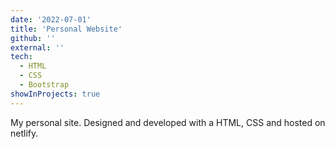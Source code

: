 ```yaml
---
date: '2022-07-01'
title: 'Personal Website'
github: ''
external: ''
tech:
  - HTML
  - CSS
  - Bootstrap
showInProjects: true
---
```


My personal site. Designed and developed with a HTML, CSS and hosted on netlify.
